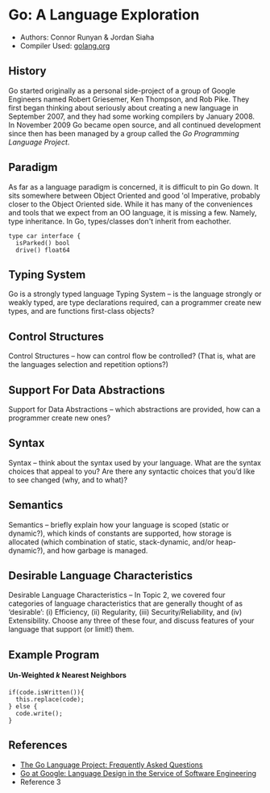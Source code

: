 # Go: A Language Exploration
* Authors: Connor Runyan & Jordan Siaha<br>
* Compiler Used: [golang.org](https://golang.org/dl/)

## History
Go started originally as a personal side-project of a group of Google Engineers named Robert Griesemer, Ken Thompson, and Rob Pike.  They first began thinking about seriously about creating a new language in September 2007, and they had some working compilers by January 2008.  In November 2009 Go became open source, and all continued development since then has been managed by a group called the _Go Programming Language Project_.

## Paradigm
As far as a language paradigm is concerned, it is difficult to pin Go down.  It sits somewhere between Object Oriented and good 'ol Imperative, probably closer to the Object Oriented side.  While it has many of the conveniences and tools that we expect from an OO language, it is missing a few.  Namely, type inheritance.  In Go, types/classes don't inherit from eachother.
```
type car interface {
  isParked() bool
  drive() float64
```
## Typing System
Go is a strongly typed language
Typing System – is the language strongly or weakly typed, are type declarations required, can a
programmer create new types, and are functions first-class objects?

## Control Structures
Control Structures – how can control flow be controlled? (That is, what are the languages selection
and repetition options?)

## Support For Data Abstractions
Support for Data Abstractions – which abstractions are provided, how can a programmer create
new ones?

## Syntax
Syntax – think about the syntax used by your language. What are the syntax choices that appeal
to you? Are there any syntactic choices that you’d like to see changed (why, and to what)?

## Semantics
Semantics – briefly explain how your language is scoped (static or dynamic?), which kinds of constants
are supported, how storage is allocated (which combination of static, stack-dynamic, and/or
heap-dynamic?), and how garbage is managed.

## Desirable Language Characteristics
Desirable Language Characteristics – In Topic 2, we covered four categories of language characteristics
that are generally thought of as ‘desirable’: (i) Efficiency, (ii) Regularity, (iii) Security/Reliability,
and (iv) Extensibility. Choose any three of these four, and discuss features of your
language that support (or limit!) them.

## Example Program
#### Un-Weighted _k_ Nearest Neighbors
```
if(code.isWritten()){
  this.replace(code);
} else {
  code.write();
}
```
## References
* [The Go Language Project: Frequently Asked Questions](https://golang.org/doc/faq)
* [Go at Google: Language Design in the Service of Software Engineering](https://talks.golang.org/2012/splash.article)
* Reference 3
